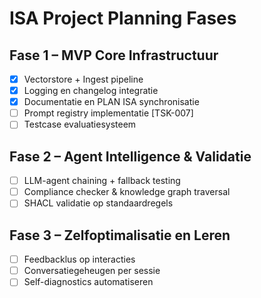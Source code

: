 # ISA Project Planning Fases

## Fase 1 – MVP Core Infrastructuur
- [x] Vectorstore + Ingest pipeline
- [x] Logging en changelog integratie
- [x] Documentatie en PLAN ISA synchronisatie
- [ ] Prompt registry implementatie [TSK-007]
- [ ] Testcase evaluatiesysteem

## Fase 2 – Agent Intelligence & Validatie
- [ ] LLM-agent chaining + fallback testing
- [ ] Compliance checker & knowledge graph traversal
- [ ] SHACL validatie op standaardregels

## Fase 3 – Zelfoptimalisatie en Leren
- [ ] Feedbacklus op interacties
- [ ] Conversatiegeheugen per sessie
- [ ] Self-diagnostics automatiseren

